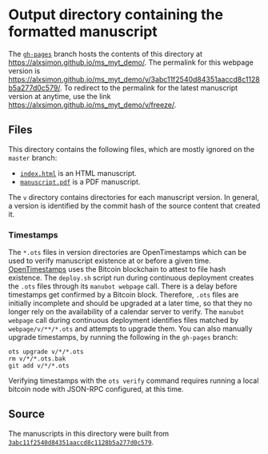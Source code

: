 # Output directory containing the formatted manuscript

The [`gh-pages`](https://github.com/alxsimon/ms_myt_demo/tree/gh-pages) branch hosts the contents of this directory at <https://alxsimon.github.io/ms_myt_demo/>.
The permalink for this webpage version is <https://alxsimon.github.io/ms_myt_demo/v/3abc11f2540d84351aaccd8c1128b5a277d0c579/>.
To redirect to the permalink for the latest manuscript version at anytime, use the link <https://alxsimon.github.io/ms_myt_demo/v/freeze/>.

## Files

This directory contains the following files, which are mostly ignored on the `master` branch:

+ [`index.html`](index.html) is an HTML manuscript.
+ [`manuscript.pdf`](manuscript.pdf) is a PDF manuscript.

The `v` directory contains directories for each manuscript version.
In general, a version is identified by the commit hash of the source content that created it.

### Timestamps

The `*.ots` files in version directories are OpenTimestamps which can be used to verify manuscript existence at or before a given time.
[OpenTimestamps](https://opentimestamps.org/) uses the Bitcoin blockchain to attest to file hash existence.
The `deploy.sh` script run during continuous deployment creates the `.ots` files through its `manubot webpage` call.
There is a delay before timestamps get confirmed by a Bitcoin block.
Therefore, `.ots` files are initially incomplete and should be upgraded at a later time, so that they no longer rely on the availability of a calendar server to verify.
The `manubot webpage` call during continuous deployment identifies files matched by `webpage/v/**/*.ots` and attempts to upgrade them.
You can also manually upgrade timestamps, by running the following in the `gh-pages` branch:

```shell
ots upgrade v/*/*.ots
rm v/*/*.ots.bak
git add v/*/*.ots
```

Verifying timestamps with the `ots verify` command requires running a local bitcoin node with JSON-RPC configured, at this time.

## Source

The manuscripts in this directory were built from
[`3abc11f2540d84351aaccd8c1128b5a277d0c579`](https://github.com/alxsimon/ms_myt_demo/commit/3abc11f2540d84351aaccd8c1128b5a277d0c579).

